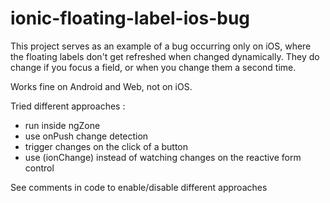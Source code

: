 # ionic-floating-label-ios-bug

This project serves as an example of a bug occurring only on iOS, where the floating labels don't get refreshed when changed dynamically.
They do change if you focus a field, or when you change them a second time.

Works fine on Android and Web, not on iOS.


Tried different approaches : 
- run inside ngZone
- use onPush change detection
- trigger changes on the click of a button
- use (ionChange) instead of watching changes on the reactive form control

See comments in code to enable/disable different approaches
